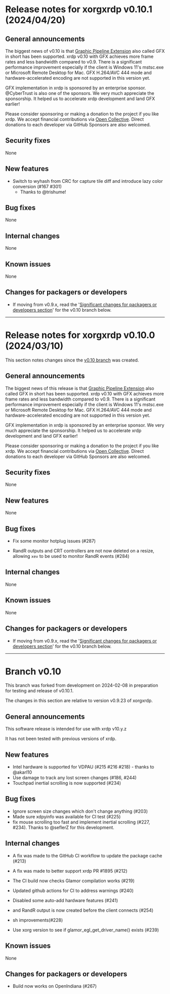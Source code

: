 # Release notes for xorgxrdp v0.10.1 (2024/04/20)

## General announcements
The biggest news of v0.10 is that [Graphic Pipeline Extension](https://learn.microsoft.com/en-us/openspecs/windows_protocols/ms-rdpegfx/da5c75f9-cd99-450c-98c4-014a496942b0) also called GFX in short has been supported. xrdp v0.10 with GFX achieves more frame rates and less bandwidth compared to v0.9. There is a significant performance improvement especially if the client is Windows 11's mstsc.exe or Microsoft Remote Desktop for Mac. GFX H.264/AVC 444 mode and hardware-accelerated encoding are not supported in this version yet.

GFX implementation in xrdp is sponsored by an enterprise sponsor. @CyberTrust is also one of the sponsors. We very much appreciate the sponsorship. It helped us to accelerate xrdp development and land GFX earlier!

Please consider sponsoring or making a donation to the project if you like xrdp. We accept financial contributions via [Open Collective](https://opencollective.com/xrdp-project). Direct donations to each developer via GitHub Sponsors are also welcomed.

## Security fixes
None

## New features
- Switch to wyhash from CRC for capture tile diff and introduce lazy color conversion (#167 #301)
    - Thanks to @trishume!

## Bug fixes
None

## Internal changes
None

## Known issues
None

## Changes for packagers or developers
- If moving from v0.9.x, read the '[Significant changes for packagers or developers section](#significant-changes-for-packagers-or-developers)' for the v0.10 branch below.

-----------------------

# Release notes for xorgxrdp v0.10.0 (2024/03/10)

This section notes changes since the [v0.10 branch](#branch-v010) was created. 

## General announcements
The biggest news of this release is that [Graphic Pipeline Extension](https://learn.microsoft.com/en-us/openspecs/windows_protocols/ms-rdpegfx/da5c75f9-cd99-450c-98c4-014a496942b0) also called GFX in short has been supported. xrdp v0.10 with GFX achieves more frame rates and less bandwidth compared to v0.9. There is a significant performance improvement especially if the client is Windows 11's mstsc.exe or Microsoft Remote Desktop for Mac. GFX H.264/AVC 444 mode and hardware-accelerated encoding are not supported in this version yet.

GFX implementation in xrdp is sponsored by an enterprise sponsor. We very much appreciate the sponsorship. It helped us to accelerate xrdp development and land GFX earlier!

Please consider sponsoring or making a donation to the project if you like xrdp. We accept financial contributions via [Open Collective](https://opencollective.com/xrdp-project). Direct donations to each developer via GitHub Sponsors are also welcomed.

## Security fixes
None

## New features
None

## Bug fixes
* Fix some monitor hotplug issues (#287)
- RandR outputs and CRT controllers are not now deleted on a resize, allowing `xev` to be used to monitor RandR events (#284)

## Internal changes
None

## Known issues
None

## Changes for packagers or developers
* If moving from v0.9.x, read the '[Significant changes for packagers or developers section](#significant-changes-for-packagers-or-developers)' for the v0.10 branch below.

-----------------------
# Branch v0.10

This branch was forked from development on 2024-02-08 in preparation for testing and release of v0.10.1.

The changes in this section are relative to version v0.9.23 of xorgxrdp.

## General announcements
This software release is intended for use with xrdp v10.y.z

It has not been tested with previous versions of xrdp.

## New features
- Intel hardware is supported for VDPAU (#215 #216 #218) - thanks to @akarl10
- Use damage to track any lost screen changes (#186, #244)
- Touchpad inertial scrolling is now supported (#234)

## Bug fixes
- Ignore screen size changes which don't change anything (#203)
- Made sure xdpyinfo was available for CI test (#225)
- fix mouse scrolling too fast and implement inertial scrolling (#227, #234). Thanks to @seflerZ for this development.
## Internal changes
- A fix was made to the GitHub CI workflow to update the package cache (#213)
- A fix was made to better support xrdp PR #1895 (#212)
- The CI build now checks Glamor compilation works (#219)
- Updated github actions for CI to address warnings (#240)
- Disabled some auto-add hardware features (#241)
- and RandR output is now created before the client connects (#254)

- sh improvements(#228)
- Use xorg version to see if glamor_egl_get_driver_name() exists (#239)

## Known issues
None

## Changes for packagers or developers
- Build now works on OpenIndiana (#267)
